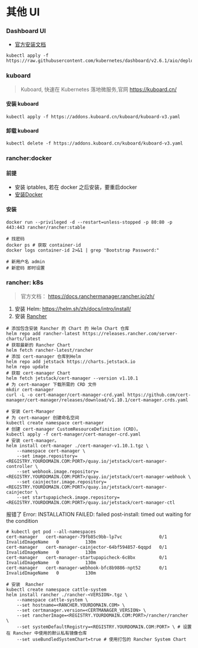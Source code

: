 # 其他 UI



### Dashboard UI
- [官方安装文档](https://kubernetes.io/zh-cn/docs/tasks/access-application-cluster/web-ui-dashboard/)
```shell
kubectl apply -f https://raw.githubusercontent.com/kubernetes/dashboard/v2.6.1/aio/deploy/recommended.yaml
```




### kuboard
> Kuboard, 快速在 Kubernetes 落地微服务,官网 https://kuboard.cn/

#### 安装 kuboard
```shell
kubectl apply -f https://addons.kuboard.cn/kuboard/kuboard-v3.yaml
```

#### 卸载 kuboard
```shell
kubectl delete -f https://addons.kuboard.cn/kuboard/kuboard-v3.yaml
```





### rancher:docker

#### 前提
- 安装 iptables, 若在 docker 之后安装，要重启docker
- [安装Docker](docs/backend/k8s/docker.mdend/k8s/docker.md)

#### 安装

```shell
docker run --privileged -d --restart=unless-stopped -p 80:80 -p 443:443 rancher/rancher:stable

# 找密码
docker ps # 获取 container-id
docker logs container-id 2>&1 | grep "Bootstrap Password:"

# 新用户名 admin
# 新密码 即时设置

```






### rancher: k8s

> 官方文档： https://docs.ranchermanager.rancher.io/zh/

1. 安装 Helm: https://helm.sh/zh/docs/intro/install/
2. 安装 [Rancher](https://docs.ranchermanager.rancher.io/zh/getting-started/installation-and-upgrade/other-installation-methods/air-gapped-helm-cli-install/install-rancher-ha)
```shell
# 添加包含安装 Rancher 的 Chart 的 Helm Chart 仓库
helm repo add rancher-latest https://releases.rancher.com/server-charts/latest
# 获取最新的 Rancher Chart
helm fetch rancher-latest/rancher
# 添加 cert-manager 仓库到Helm
helm repo add jetstack https://charts.jetstack.io
helm repo update
# 获取 cert-manager Chart
helm fetch jetstack/cert-manager --version v1.10.1
# 为 cert-manager 下载所需的 CRD 文件
mkdir cert-manager
curl -L -o cert-manager/cert-manager-crd.yaml https://github.com/cert-manager/cert-manager/releases/download/v1.10.1/cert-manager.crds.yaml

# 安装 Cert-Manager
# 为 cert-manager 创建命名空间
kubectl create namespace cert-manager
# 创建 cert-manager CustomResourceDefinition (CRD)。
kubectl apply -f cert-manager/cert-manager-crd.yaml
# 安装 cert-manager。
helm install cert-manager ./cert-manager-v1.10.1.tgz \
    --namespace cert-manager \
    --set image.repository=<REGISTRY.YOURDOMAIN.COM:PORT>/quay.io/jetstack/cert-manager-controller \
    --set webhook.image.repository=<REGISTRY.YOURDOMAIN.COM:PORT>/quay.io/jetstack/cert-manager-webhook \
    --set cainjector.image.repository=<REGISTRY.YOURDOMAIN.COM:PORT>/quay.io/jetstack/cert-manager-cainjector \
    --set startupapicheck.image.repository=<REGISTRY.YOURDOMAIN.COM:PORT>/quay.io/jetstack/cert-manager-ctl
```

报错了
Error: INSTALLATION FAILED: failed post-install: timed out waiting for the condition
```shell
# kubectl get pod --all-namespaces
cert-manager   cert-manager-79fb85c9bb-lp7vc              0/1     InvalidImageName   0          130m
cert-manager   cert-manager-cainjector-64bf594857-6qqpd   0/1     InvalidImageName   0          130m
cert-manager   cert-manager-startupapicheck-6c8bx         0/1     InvalidImageName   0          130m
cert-manager   cert-manager-webhook-bfc8b9886-npt52       0/1     InvalidImageName   0          130m
```

```
# 安装  Rancher
kubectl create namespace cattle-system
helm install rancher ./rancher-<VERSION>.tgz \
    --namespace cattle-system \
    --set hostname=<RANCHER.YOURDOMAIN.COM> \
    --set certmanager.version=<CERTMANAGER_VERSION> \
    --set rancherImage=<REGISTRY.YOURDOMAIN.COM:PORT>/rancher/rancher \
    --set systemDefaultRegistry=<REGISTRY.YOURDOMAIN.COM:PORT> \ # 设置在 Rancher 中使用的默认私有镜像仓库
    --set useBundledSystemChart=true # 使用打包的 Rancher System Chart
```

